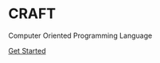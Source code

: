 # CRAFT
Computer Oriented Programming Language

[Get Started](https://github.com/wyrtwala/craft/blob/main/docs/start_here.md)
